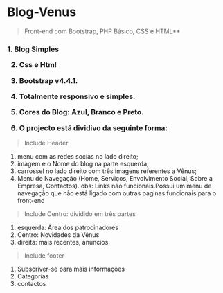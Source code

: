 <h1>Blog-Venus</h1>

> Front-end com Bootstrap, PHP Básico, CSS e HTML**

<h3>
1. Blog Simples
  
2. Css e Html

3. Bootstrap v4.4.1.

4. Totalmente responsivo e simples.

5. Cores do Blog: Azul, Branco e Preto.

6. O projecto está dividivo da seguinte forma:
</h3>

> Include Header

1. menu com as redes socias no lado direito;
2. imagem e o Nome do blog na parte esquerda;
3. carrossel no lado direito com três imagens referentes a Vênus;
4. Menu de Navegação (Home, Serviços, Envolvimento Social, Sobre a Empresa, Contactos). 
obs: Links não funcionais.Possui um menu de navegação que não está ligado com outras paginas funcionais para o front-end

> Include Centro: dividido em três partes 
1. esquerda: Área dos patrocinadores
2. Centro: Novidades da Vênus
3. direita: mais recentes, anuncios

> Include footer

1. Subscriver-se para mais informações
2. Categorias
3. contactos 

